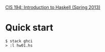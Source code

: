 [CIS 194: Introduction to Haskell (Spring 2013)](http://www.seas.upenn.edu/~cis194/spring13/)

# Quick start

    $ stack ghci
    > :l hw01.hs
